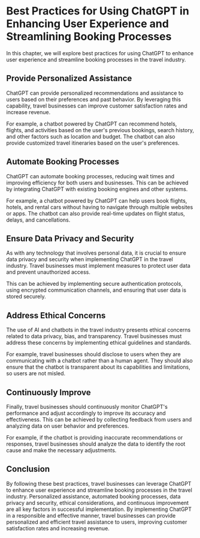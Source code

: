 Best Practices for Using ChatGPT in Enhancing User Experience and Streamlining Booking Processes
====================================================================================================================================================

In this chapter, we will explore best practices for using ChatGPT to enhance user experience and streamline booking processes in the travel industry.

Provide Personalized Assistance
-------------------------------

ChatGPT can provide personalized recommendations and assistance to users based on their preferences and past behavior. By leveraging this capability, travel businesses can improve customer satisfaction rates and increase revenue.

For example, a chatbot powered by ChatGPT can recommend hotels, flights, and activities based on the user's previous bookings, search history, and other factors such as location and budget. The chatbot can also provide customized travel itineraries based on the user's preferences.

Automate Booking Processes
--------------------------

ChatGPT can automate booking processes, reducing wait times and improving efficiency for both users and businesses. This can be achieved by integrating ChatGPT with existing booking engines and other systems.

For example, a chatbot powered by ChatGPT can help users book flights, hotels, and rental cars without having to navigate through multiple websites or apps. The chatbot can also provide real-time updates on flight status, delays, and cancellations.

Ensure Data Privacy and Security
--------------------------------

As with any technology that involves personal data, it is crucial to ensure data privacy and security when implementing ChatGPT in the travel industry. Travel businesses must implement measures to protect user data and prevent unauthorized access.

This can be achieved by implementing secure authentication protocols, using encrypted communication channels, and ensuring that user data is stored securely.

Address Ethical Concerns
------------------------

The use of AI and chatbots in the travel industry presents ethical concerns related to data privacy, bias, and transparency. Travel businesses must address these concerns by implementing ethical guidelines and standards.

For example, travel businesses should disclose to users when they are communicating with a chatbot rather than a human agent. They should also ensure that the chatbot is transparent about its capabilities and limitations, so users are not misled.

Continuously Improve
--------------------

Finally, travel businesses should continuously monitor ChatGPT's performance and adjust accordingly to improve its accuracy and effectiveness. This can be achieved by collecting feedback from users and analyzing data on user behavior and preferences.

For example, if the chatbot is providing inaccurate recommendations or responses, travel businesses should analyze the data to identify the root cause and make the necessary adjustments.

Conclusion
----------

By following these best practices, travel businesses can leverage ChatGPT to enhance user experience and streamline booking processes in the travel industry. Personalized assistance, automated booking processes, data privacy and security, ethical considerations, and continuous improvement are all key factors in successful implementation. By implementing ChatGPT in a responsible and effective manner, travel businesses can provide personalized and efficient travel assistance to users, improving customer satisfaction rates and increasing revenue.
